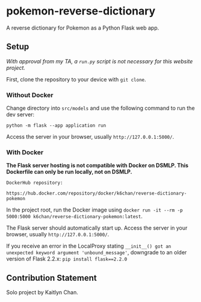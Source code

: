 # pokemon-reverse-dictionary

A reverse dictionary for Pokemon as a Python Flask web app.

## Setup

*With approval from my TA, a `run.py` script is not necessary for this website project.*

First, clone the repository to your device with `git clone`.

### Without Docker

Change directory into `src/models` and use the following command to run the dev server:

`python -m flask --app application run`

Access the server in your browser, usually `http://127.0.0.1:5000/`.

### With Docker

**The Flask server hosting is not compatible with Docker on DSMLP. This Dockerfile can only be run locally, not on DSMLP.**

```
DockerHub repository:

https://hub.docker.com/repository/docker/k6chan/reverse-dictionary-pokemon
```

In the project root, run the Docker image using `docker run -it --rm -p 5000:5000 k6chan/reverse-dictionary-pokemon:latest`.

The Flask server should automatically start up. Access the server in your browser, usually `http://127.0.0.1:5000/`.

If you receive an error in the LocalProxy stating `__init__() got an unexpected keyword argument 'unbound_message'`, downgrade to an older version of Flask 2.2.x: `pip install flask==2.2.0`

## Contribution Statement
Solo project by Kaitlyn Chan.